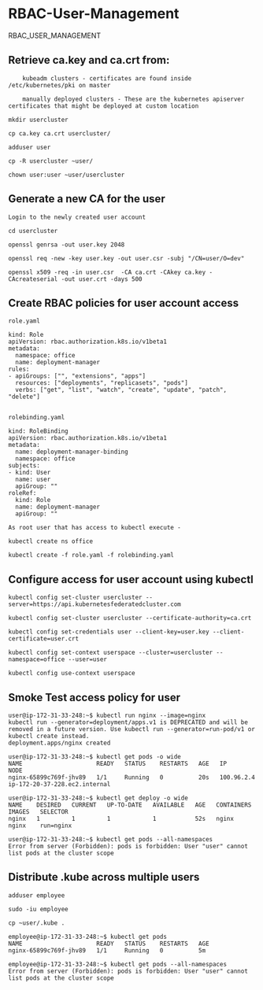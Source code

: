 # RBAC-User-Management
RBAC_USER_MANAGEMENT

##  Retrieve ca.key and ca.crt from:
        
        kubeadm clusters - certificates are found inside /etc/kubernetes/pki on master
        
        manually deployed clusters - These are the kubernetes apiserver certificates that might be deployed at custom location
    
    mkdir usercluster
    
    cp ca.key ca.crt usercluster/
    
    adduser user
    
    cp -R usercluster ~user/
    
    chown user:user ~user/usercluster
    
    
##  Generate a new CA for the user 

    Login to the newly created user account 
    
    cd usercluster 
    
    openssl genrsa -out user.key 2048
    
    openssl req -new -key user.key -out user.csr -subj "/CN=user/O=dev"
    
    openssl x509 -req -in user.csr  -CA ca.crt -CAkey ca.key -CAcreateserial -out user.crt -days 500
    
##  Create RBAC policies for user account access

    role.yaml
    
    kind: Role
    apiVersion: rbac.authorization.k8s.io/v1beta1
    metadata:
      namespace: office
      name: deployment-manager
    rules:
    - apiGroups: ["", "extensions", "apps"]
      resources: ["deployments", "replicasets", "pods"]
      verbs: ["get", "list", "watch", "create", "update", "patch", "delete"]
      
      
    rolebinding.yaml
    
    kind: RoleBinding
    apiVersion: rbac.authorization.k8s.io/v1beta1
    metadata:
      name: deployment-manager-binding
      namespace: office
    subjects:
    - kind: User
      name: user
      apiGroup: ""
    roleRef:
      kind: Role
      name: deployment-manager
      apiGroup: ""

    As root user that has access to kubectl execute - 
    
    kubectl create ns office
    
    kubectl create -f role.yaml -f rolebinding.yaml
    
##  Configure access for user account using kubectl 

    kubectl config set-cluster usercluster --server=https://api.kubernetesfederatedcluster.com
    
    kubectl config set-cluster usercluster --certificate-authority=ca.crt
    
    kubectl config set-credentials user --client-key=user.key --client-certificate=user.crt
    
    kubectl config set-context userspace --cluster=usercluster --namespace=office --user=user
    
    kubectl config use-context userspace

##  Smoke Test access policy for user 

    user@ip-172-31-33-248:~$ kubectl run nginx --image=nginx
    kubectl run --generator=deployment/apps.v1 is DEPRECATED and will be removed in a future version. Use kubectl run --generator=run-pod/v1 or kubectl create instead.
    deployment.apps/nginx created
    
    user@ip-172-31-33-248:~$ kubectl get pods -o wide
    NAME                     READY   STATUS    RESTARTS   AGE   IP           NODE
    nginx-65899c769f-jhv89   1/1     Running   0          20s   100.96.2.4   ip-172-20-37-228.ec2.internal
    
    user@ip-172-31-33-248:~$ kubectl get deploy -o wide
    NAME    DESIRED   CURRENT   UP-TO-DATE   AVAILABLE   AGE   CONTAINERS   IMAGES   SELECTOR
    nginx   1         1         1            1           52s   nginx        nginx    run=nginx
    
    user@ip-172-31-33-248:~$ kubectl get pods --all-namespaces
    Error from server (Forbidden): pods is forbidden: User "user" cannot list pods at the cluster scope
    
##  Distribute .kube across multiple users 

    adduser employee 
    
    sudo -iu employee 
    
    cp ~user/.kube . 
    
    employee@ip-172-31-33-248:~$ kubectl get pods
    NAME                     READY   STATUS    RESTARTS   AGE
    nginx-65899c769f-jhv89   1/1     Running   0          5m
    
    employee@ip-172-31-33-248:~$ kubectl get pods --all-namespaces
    Error from server (Forbidden): pods is forbidden: User "user" cannot list pods at the cluster scope






    
    
    
    

    

    
